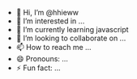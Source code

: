 - 👋 Hi, I’m @hhieww
- 👀 I’m interested in ...
- 🌱 I’m currently learning javascript
- 💞️ I’m looking to collaborate on ...
- 📫 How to reach me ...
- 😄 Pronouns: ...
- ⚡ Fun fact: ...

<!---
hhieww/hhieww is a ✨ special ✨ repository because its `README.md` (this file) appears on your GitHub profile.
You can click the Preview link to take a look at your changes.
--->
